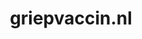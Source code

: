 ---
layout: post
title:  "griepvaccin.nl"
internal_url:  "/dutchgov/griepvaccin.nl.html"
categories: dutchgov
---